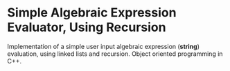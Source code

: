 # Simple Algebraic Expression Evaluator, Using Recursion

Implementation of a simple user input algebraic expression (**string**) evaluation, using linked lists and recursion. Object oriented programming in C++.
